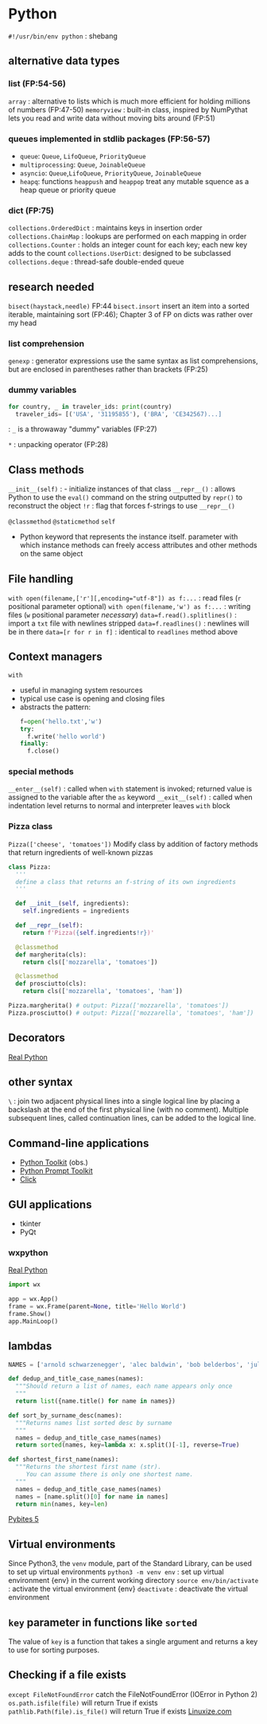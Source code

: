 # Python
`#!/usr/bin/env python` : shebang 

## alternative data types

### list (FP:54-56)
`array` : alternative to lists which is much more efficient for holding millions of numbers (FP:47-50)
`memoryview` : built-in class, inspired by NumPythat lets you read and write data without moving bits around (FP:51)

### queues implemented in stdlib packages (FP:56-57)
  - `queue`: `Queue`, `LifoQueue`, `PriorityQueue`
  - `multiprocessing`: `Queue`, `JoinableQueue`
  - `asyncio`: `Queue`,`LifoQueue`, `PriorityQueue`, `JoinableQueue`
  - `heapq`: functions `heappush` and `heappop` treat any mutable squence as a heap queue or priority queue

### dict (FP:75)
`collections.OrderedDict` : maintains keys in insertion order
`collections.ChainMap` : lookups are performed on each mapping in order
`collections.Counter` : holds an integer count for each key; each new key adds to the count
`collections.UserDict`: designed to be subclassed
`collections.deque` : thread-safe double-ended queue

## research needed
`bisect(haystack,needle)` FP:44
`bisect.insort` insert an item into a sorted iterable, maintaining sort (FP:46); Chapter 3 of FP on dicts was rather over my head

### list comprehension
`genexp` : generator expressions use the same syntax as list comprehensions, but are enclosed in parentheses rather than brackets (FP:25)

### dummy variables
```py
for country, _ in traveler_ids: print(country)
  traveler_ids= [('USA', '31195855'), ('BRA', 'CE342567)...]
```
: `_` is a throwaway "dummy" variables (FP:27)

`*` : unpacking operator (FP:28)

## Class methods
`__init__(self)` : - initialize instances of that class
`__repr__()` : allows Python to use the `eval()` command on the string outputted by `repr()` to reconstruct the object
`!r` : flag that forces f-strings to use `__repr__()`

`@classmethod`
`@staticmethod`
`self`
  - Python keyword that represents the instance itself. parameter with which instance methods can freely access attributes and other methods on the same object

## File handling
`with open(filename,['r'][,encoding="utf-8"]) as f:...` : read files (`r` positional parameter optional)
`with open(filename,'w') as f:...` : writing files (`w` positional parameter _necessary_)
`data=f.read().splitlines()` : import a `txt` file with newlines stripped
`data=f.readlines()` : newlines will be in there
`data=[r for r in f]` : identical to `readlines` method above

## Context managers
`with`
  - useful in managing system resources
  - typical use case is opening and closing files
  - abstracts the pattern:
    ```py
    f=open('hello.txt','w')
    try:      
      f.write('hello world')
    finally:  
      f.close()
    ```
### special methods
`__enter__(self)` : called when `with` statement is invoked; returned value is assigned to the variable after the `as` keyword
`__exit__(self)` : called when indentation level returns to normal and interpreter leaves `with` block

### Pizza class
`Pizza(['cheese', 'tomatoes'])`
Modify class by addition of factory methods that return ingredients of well-known pizzas

```py
class Pizza:
  '''
  define a class that returns an f-string of its own ingredients
  '''

  def __init__(self, ingredients):
    self.ingredients = ingredients

  def __repr__(self):
    return f'Pizza({self.ingredients!r})'

  @classmethod
  def margherita(cls):
    return cls(['mozzarella', 'tomatoes'])

  @classmethod
  def prosciutto(cls):
    return cls(['mozzarella', 'tomatoes', 'ham'])

Pizza.margherita() # output: Pizza(['mozzarella', 'tomatoes'])
Pizza.prosciutto() # output: Pizza(['mozzarella', 'tomatoes', 'ham'])
```

## Decorators
[Real Python](https://realpython.com/primer-on-python-decorators/#reusing-decorators)

## other syntax
`\` : join two adjacent physical lines into a single logical line by placing a backslash at the end of the first physical line (with no comment). Multiple subsequent lines, called continuation lines, can be added to the logical line.

## Command-line applications
- [Python Toolkit](http://pythontoolkit.sourceforge.net/) (obs.)
- [Python Prompt Toolkit](https://github.com/prompt-toolkit/python-prompt-toolkit)
- [Click](https://github.com/pallets/click)

## GUI applications
- tkinter
- PyQt

### wxpython
[Real Python](https://realpython.com/python-gui-with-wxpython/)
```py
import wx

app = wx.App()
frame = wx.Frame(parent=None, title='Hello World')
frame.Show()
app.MainLoop()
```

## lambdas
```py
NAMES = ['arnold schwarzenegger', 'alec baldwin', 'bob belderbos', 'julian sequeira', 'sandra bullock', 'keanu reeves', 'julbob pybites', 'bob belderbos', 'julian sequeira', 'al pacino', 'brad pitt', 'matt damon', 'brad pitt'] 

def dedup_and_title_case_names(names):
  """Should return a list of names, each name appears only once
  """
  return list({name.title() for name in names})

def sort_by_surname_desc(names):
  """Returns names list sorted desc by surname
  """
  names = dedup_and_title_case_names(names)
  return sorted(names, key=lambda x: x.split()[-1], reverse=True)

def shortest_first_name(names):
  """Returns the shortest first name (str).
     You can assume there is only one shortest name.
  """
  names = dedup_and_title_case_names(names)
  names = [name.split()[0] for name in names]
  return min(names, key=len)                          
```
[Pybites 5](https://codechalleng.es/bites/5/)

## Virtual environments
Since Python3, the `venv` module, part of the Standard Library, can be used to set up virtual environments
`python3 -m venv env` : set up virtual environment {env} in the current working directory
`source env/bin/activate` : activate the virtual environment {env}
`deactivate` : deactivate the virtual environment

## `key` parameter in functions like `sorted`
The value of `key` is a function that takes a single argument and returns a key to use for sorting purposes.

## Checking if a file exists
`except FileNotFoundError` catch the FileNotFoundError (IOError in Python 2)
`os.path.isfile(file)` will return True if exists
`pathlib.Path(file).is_file()` will return True if exists
[Linuxize.com](https://linuxize.com/post/python-check-if-file-exists/)
